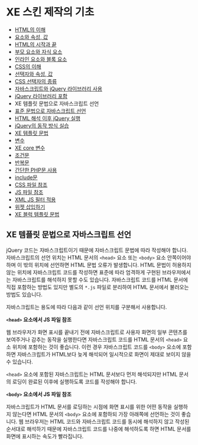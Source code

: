# XE 스킨 제작의 기초

- [HTML의 이해](../../01_understand_html)
 - [요소와 속성, 값](../../01_understand_html/element_attribute_and_value)
 - [HTML의 시작과 끝](../../01_understand_html/start_and_end_of_html)
 - [부모 요소와 자식 요소](../../01_understand_html/parent_and_child_element)
 - [인라인 요소와 블록 요소](../../01_understand_html/inline_and_block_element)
- [CSS의 이해](../../02_understand_css)
 - [선택자와 속성, 값](../../02_understand_css/selector_attribute_and_value)
 - [CSS 선택자의 종류](../../02_understand_css/type_of_selector)
- [자바스크립트와 jQuery 라이브러리 사용](../)
 - [jQuery 라이브러리 포함](../include_jquery)
 - XE 템플릿 문법으로 자바스크립트 선언
 - [표준 문법으로 자바스크립트 선언](../init_javascript_with_standard_grammar)
 - [HTML 해석 이후 jQuery 실행](../run_jquery_after_html_loading)
 - [jQuery의 동작 방식 실습](../practice_jquery)
- [XE 템플릿 문법](../../04_template_grammar)
 - [변수](../../04_template_grammar/variables)
 - [XE core 변수](../../04_template_grammar/variables_of_xe_core)
 - [조건문](../../04_template_grammar/condition_grammar)
 - [반복문](../../04_template_grammar/loop_grammar)
 - [간단한 PHP문 사용](../../04_template_grammar/use_php_grammar)
 - [include문](../../04_template_grammar/include_grammar)
 - [CSS 파일 참조](../../04_template_grammar/css_reference)
 - [JS 파일 참조](../../04_template_grammar/js_reference)
 - [XML JS 필터 적용](../../04_template_grammar/use_xml_js_filter)
 - [위젯 삽입하기](../../04_template_grammar/include_widget)
 - [XE 블럭 템플릿 문법](../../04_template_grammar/block_template_grammar)

## XE 템플릿 문법으로 자바스크립트 선언

jQuery 코드는 자바스크립트이기 때문에 자바스크립트 문법에 따라 작성해야 합니다. 자바스크립트의 선언 위치는 HTML 문서의 `<head>` 요소 또는 `<body>` 요소 안쪽이어야 하며 이 밖의 위치에 선언하면 HTML 문법 오류가 발생합니다. HTML 문법이 허용하지 않는 위치에 자바스크립트 코드를 작성하면 표준에 따라 엄격하게 구현된 브라우저에서는 자바스크립트를 해석하지 못할 수도 있습니다. 자바스크립트 코드를 HTML 문서에 직접 포함하는 방법도 있지만 별도의 `*.js` 파일로 분리하여 HTML 문서에서 불러오는 방법도 있습니다.

자바스크립트는 용도에 따라 다음과 같이 선언 위치를 구분해서 사용합니다.

**`<head>` 요소에서 JS 파일 참조**

웹 브라우저가 화면 표시를 끝내기 전에 자바스크립트로 사용자 화면의 일부 콘텐츠를 보여주거나 감추는 동작을 실행한다면 자바스크립트 코드를 HTML 문서의 `<head>` 요소 위치에 포함하는 것이 좋습니다. 이런 경우 자바스크립트 코드를 `<body>` 요소에 포함하면 자바스크립트가 HTML보다 늦게 해석되어 일시적으로 화면이 제대로 보이지 않을 수 있습니다.

`<head>` 요소에 포함된 자바스크립트는 HTML 문서보다 먼저 해석되지만 HTML 문서의 로딩이 완료된 이후에 실행하도록 코드를 작성해야 합니다.

**`<body>` 요소에서 JS 파일 참조**

자바스크립트가 HTML 문서를 로딩하는 시점에 화면 표시를 위한 어떤 동작을 실행하지 않는다면 HTML 문서의 `<body>` 요소에 포함하되 가장 아래쪽에 선언하는 것이 좋습니다. 웹 브라우저는 HTML 코드와 자바스크립트 코드를 동시에 해석하지 않고 작성된 순서대로 해석하기 때문에 자바스크립트 코드를 나중에 해석하도록 하면 HTML 문서를 화면에 표시하는 속도가 빨라집니다.
